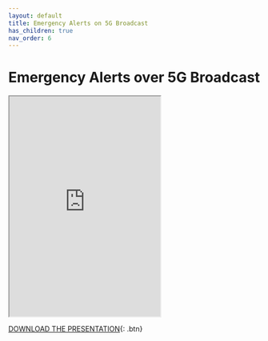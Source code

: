```yaml
---
layout: default
title: Emergency Alerts on 5G Broadcast
has_children: true
nav_order: 6
---
```


# Emergency Alerts over 5G Broadcast
<iframe width="60%" height="440" src="https://drive.google.com/file/d/1XzvNDadtrwxrCoLIpuQQntv6JzOVMn2_/preview"></iframe>

[DOWNLOAD THE PRESENTATION](https://drive.google.com/file/d/1XzvNDadtrwxrCoLIpuQQntv6JzOVMn2_/preview){: .btn} 
